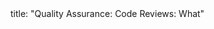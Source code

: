 <frontmatter>
title: "Quality Assurance: Code Reviews: What"
</frontmatter>

<include src="index-body.md" boilerplate />
